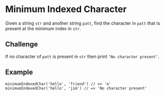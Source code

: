 # Minimum Indexed Character

Given a string `str` and another string `patt`, find the character in `patt` that is present at the minimum index in `str`.

## Challenge

 If no character of `patt` is present in `str` then print `‘No character present’`.
 
 ## Example
 
 
    minimumIndexedChar('hello', 'friend') // => 'e'
    minimumIndexedChar('hello', 'jim') // => 'No character present'